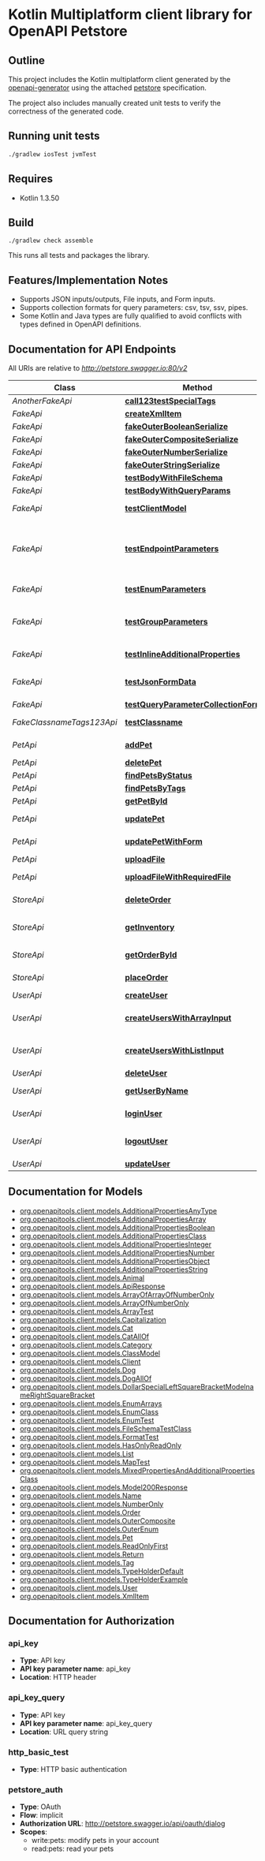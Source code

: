 # Kotlin Multiplatform client library for OpenAPI Petstore

## Outline

This project includes the Kotlin multiplatform client generated by the [openapi-generator](https://github.com/OpenAPITools/openapi-generator) using the attached [petstore](petstore-with-fake-endpoints-models-for-testing.yaml) specification.

The project also includes manually created unit tests to verify the correctness of the generated code.

## Running unit tests

```bash
./gradlew iosTest jvmTest
```

## Requires

* Kotlin 1.3.50

## Build

```
./gradlew check assemble
```

This runs all tests and packages the library.

## Features/Implementation Notes

* Supports JSON inputs/outputs, File inputs, and Form inputs.
* Supports collection formats for query parameters: csv, tsv, ssv, pipes.
* Some Kotlin and Java types are fully qualified to avoid conflicts with types defined in OpenAPI definitions.


<a name="documentation-for-api-endpoints"></a>
## Documentation for API Endpoints

All URIs are relative to *http://petstore.swagger.io:80/v2*

Class | Method | HTTP request | Description
------------ | ------------- | ------------- | -------------
*AnotherFakeApi* | [**call123testSpecialTags**](docs/AnotherFakeApi.md#call123testspecialtags) | **PATCH** /another-fake/dummy | To test special tags
*FakeApi* | [**createXmlItem**](docs/FakeApi.md#createxmlitem) | **POST** /fake/create_xml_item | creates an XmlItem
*FakeApi* | [**fakeOuterBooleanSerialize**](docs/FakeApi.md#fakeouterbooleanserialize) | **POST** /fake/outer/boolean | 
*FakeApi* | [**fakeOuterCompositeSerialize**](docs/FakeApi.md#fakeoutercompositeserialize) | **POST** /fake/outer/composite | 
*FakeApi* | [**fakeOuterNumberSerialize**](docs/FakeApi.md#fakeouternumberserialize) | **POST** /fake/outer/number | 
*FakeApi* | [**fakeOuterStringSerialize**](docs/FakeApi.md#fakeouterstringserialize) | **POST** /fake/outer/string | 
*FakeApi* | [**testBodyWithFileSchema**](docs/FakeApi.md#testbodywithfileschema) | **PUT** /fake/body-with-file-schema | 
*FakeApi* | [**testBodyWithQueryParams**](docs/FakeApi.md#testbodywithqueryparams) | **PUT** /fake/body-with-query-params | 
*FakeApi* | [**testClientModel**](docs/FakeApi.md#testclientmodel) | **PATCH** /fake | To test \"client\" model
*FakeApi* | [**testEndpointParameters**](docs/FakeApi.md#testendpointparameters) | **POST** /fake | Fake endpoint for testing various parameters 假端點 偽のエンドポイント 가짜 엔드 포인트 
*FakeApi* | [**testEnumParameters**](docs/FakeApi.md#testenumparameters) | **GET** /fake | To test enum parameters
*FakeApi* | [**testGroupParameters**](docs/FakeApi.md#testgroupparameters) | **DELETE** /fake | Fake endpoint to test group parameters (optional)
*FakeApi* | [**testInlineAdditionalProperties**](docs/FakeApi.md#testinlineadditionalproperties) | **POST** /fake/inline-additionalProperties | test inline additionalProperties
*FakeApi* | [**testJsonFormData**](docs/FakeApi.md#testjsonformdata) | **GET** /fake/jsonFormData | test json serialization of form data
*FakeApi* | [**testQueryParameterCollectionFormat**](docs/FakeApi.md#testqueryparametercollectionformat) | **PUT** /fake/test-query-paramters | 
*FakeClassnameTags123Api* | [**testClassname**](docs/FakeClassnameTags123Api.md#testclassname) | **PATCH** /fake_classname_test | To test class name in snake case
*PetApi* | [**addPet**](docs/PetApi.md#addpet) | **POST** /pet | Add a new pet to the store
*PetApi* | [**deletePet**](docs/PetApi.md#deletepet) | **DELETE** /pet/{petId} | Deletes a pet
*PetApi* | [**findPetsByStatus**](docs/PetApi.md#findpetsbystatus) | **GET** /pet/findByStatus | Finds Pets by status
*PetApi* | [**findPetsByTags**](docs/PetApi.md#findpetsbytags) | **GET** /pet/findByTags | Finds Pets by tags
*PetApi* | [**getPetById**](docs/PetApi.md#getpetbyid) | **GET** /pet/{petId} | Find pet by ID
*PetApi* | [**updatePet**](docs/PetApi.md#updatepet) | **PUT** /pet | Update an existing pet
*PetApi* | [**updatePetWithForm**](docs/PetApi.md#updatepetwithform) | **POST** /pet/{petId} | Updates a pet in the store with form data
*PetApi* | [**uploadFile**](docs/PetApi.md#uploadfile) | **POST** /pet/{petId}/uploadImage | uploads an image
*PetApi* | [**uploadFileWithRequiredFile**](docs/PetApi.md#uploadfilewithrequiredfile) | **POST** /fake/{petId}/uploadImageWithRequiredFile | uploads an image (required)
*StoreApi* | [**deleteOrder**](docs/StoreApi.md#deleteorder) | **DELETE** /store/order/{order_id} | Delete purchase order by ID
*StoreApi* | [**getInventory**](docs/StoreApi.md#getinventory) | **GET** /store/inventory | Returns pet inventories by status
*StoreApi* | [**getOrderById**](docs/StoreApi.md#getorderbyid) | **GET** /store/order/{order_id} | Find purchase order by ID
*StoreApi* | [**placeOrder**](docs/StoreApi.md#placeorder) | **POST** /store/order | Place an order for a pet
*UserApi* | [**createUser**](docs/UserApi.md#createuser) | **POST** /user | Create user
*UserApi* | [**createUsersWithArrayInput**](docs/UserApi.md#createuserswitharrayinput) | **POST** /user/createWithArray | Creates list of users with given input array
*UserApi* | [**createUsersWithListInput**](docs/UserApi.md#createuserswithlistinput) | **POST** /user/createWithList | Creates list of users with given input array
*UserApi* | [**deleteUser**](docs/UserApi.md#deleteuser) | **DELETE** /user/{username} | Delete user
*UserApi* | [**getUserByName**](docs/UserApi.md#getuserbyname) | **GET** /user/{username} | Get user by user name
*UserApi* | [**loginUser**](docs/UserApi.md#loginuser) | **GET** /user/login | Logs user into the system
*UserApi* | [**logoutUser**](docs/UserApi.md#logoutuser) | **GET** /user/logout | Logs out current logged in user session
*UserApi* | [**updateUser**](docs/UserApi.md#updateuser) | **PUT** /user/{username} | Updated user


<a name="documentation-for-models"></a>
## Documentation for Models

 - [org.openapitools.client.models.AdditionalPropertiesAnyType](docs/AdditionalPropertiesAnyType.md)
 - [org.openapitools.client.models.AdditionalPropertiesArray](docs/AdditionalPropertiesArray.md)
 - [org.openapitools.client.models.AdditionalPropertiesBoolean](docs/AdditionalPropertiesBoolean.md)
 - [org.openapitools.client.models.AdditionalPropertiesClass](docs/AdditionalPropertiesClass.md)
 - [org.openapitools.client.models.AdditionalPropertiesInteger](docs/AdditionalPropertiesInteger.md)
 - [org.openapitools.client.models.AdditionalPropertiesNumber](docs/AdditionalPropertiesNumber.md)
 - [org.openapitools.client.models.AdditionalPropertiesObject](docs/AdditionalPropertiesObject.md)
 - [org.openapitools.client.models.AdditionalPropertiesString](docs/AdditionalPropertiesString.md)
 - [org.openapitools.client.models.Animal](docs/Animal.md)
 - [org.openapitools.client.models.ApiResponse](docs/ApiResponse.md)
 - [org.openapitools.client.models.ArrayOfArrayOfNumberOnly](docs/ArrayOfArrayOfNumberOnly.md)
 - [org.openapitools.client.models.ArrayOfNumberOnly](docs/ArrayOfNumberOnly.md)
 - [org.openapitools.client.models.ArrayTest](docs/ArrayTest.md)
 - [org.openapitools.client.models.Capitalization](docs/Capitalization.md)
 - [org.openapitools.client.models.Cat](docs/Cat.md)
 - [org.openapitools.client.models.CatAllOf](docs/CatAllOf.md)
 - [org.openapitools.client.models.Category](docs/Category.md)
 - [org.openapitools.client.models.ClassModel](docs/ClassModel.md)
 - [org.openapitools.client.models.Client](docs/Client.md)
 - [org.openapitools.client.models.Dog](docs/Dog.md)
 - [org.openapitools.client.models.DogAllOf](docs/DogAllOf.md)
 - [org.openapitools.client.models.DollarSpecialLeftSquareBracketModelnameRightSquareBracket](docs/DollarSpecialLeftSquareBracketModelnameRightSquareBracket.md)
 - [org.openapitools.client.models.EnumArrays](docs/EnumArrays.md)
 - [org.openapitools.client.models.EnumClass](docs/EnumClass.md)
 - [org.openapitools.client.models.EnumTest](docs/EnumTest.md)
 - [org.openapitools.client.models.FileSchemaTestClass](docs/FileSchemaTestClass.md)
 - [org.openapitools.client.models.FormatTest](docs/FormatTest.md)
 - [org.openapitools.client.models.HasOnlyReadOnly](docs/HasOnlyReadOnly.md)
 - [org.openapitools.client.models.List](docs/List.md)
 - [org.openapitools.client.models.MapTest](docs/MapTest.md)
 - [org.openapitools.client.models.MixedPropertiesAndAdditionalPropertiesClass](docs/MixedPropertiesAndAdditionalPropertiesClass.md)
 - [org.openapitools.client.models.Model200Response](docs/Model200Response.md)
 - [org.openapitools.client.models.Name](docs/Name.md)
 - [org.openapitools.client.models.NumberOnly](docs/NumberOnly.md)
 - [org.openapitools.client.models.Order](docs/Order.md)
 - [org.openapitools.client.models.OuterComposite](docs/OuterComposite.md)
 - [org.openapitools.client.models.OuterEnum](docs/OuterEnum.md)
 - [org.openapitools.client.models.Pet](docs/Pet.md)
 - [org.openapitools.client.models.ReadOnlyFirst](docs/ReadOnlyFirst.md)
 - [org.openapitools.client.models.Return](docs/Return.md)
 - [org.openapitools.client.models.Tag](docs/Tag.md)
 - [org.openapitools.client.models.TypeHolderDefault](docs/TypeHolderDefault.md)
 - [org.openapitools.client.models.TypeHolderExample](docs/TypeHolderExample.md)
 - [org.openapitools.client.models.User](docs/User.md)
 - [org.openapitools.client.models.XmlItem](docs/XmlItem.md)


<a name="documentation-for-authorization"></a>
## Documentation for Authorization

<a name="api_key"></a>
### api_key

- **Type**: API key
- **API key parameter name**: api_key
- **Location**: HTTP header

<a name="api_key_query"></a>
### api_key_query

- **Type**: API key
- **API key parameter name**: api_key_query
- **Location**: URL query string

<a name="http_basic_test"></a>
### http_basic_test

- **Type**: HTTP basic authentication

<a name="petstore_auth"></a>
### petstore_auth

- **Type**: OAuth
- **Flow**: implicit
- **Authorization URL**: http://petstore.swagger.io/api/oauth/dialog
- **Scopes**: 
  - write:pets: modify pets in your account
  - read:pets: read your pets

